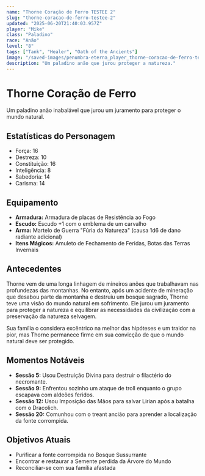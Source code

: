 ```yaml
---
name: "Thorne Coração de Ferro TESTEE 2"
slug: "thorne-coracao-de-ferro-testee-2"
updated: "2025-06-20T21:40:03.957Z"
player: "Mike"
class: "Paladino"
race: "Anão"
level: "8"
tags: ["Tank", "Healer", "Oath of the Ancients"]
image: "/saved-images/penumbra-eterna_player_thorne-coracao-de-ferro-testee-2_1750455577788.jpg"
description: "Um paladino anão que jurou proteger a natureza."
---
```


# Thorne Coração de Ferro

Um paladino anão inabalável que jurou um juramento para proteger o mundo natural.

## Estatísticas do Personagem

- Força: 16
- Destreza: 10
- Constituição: 16
- Inteligência: 8
- Sabedoria: 14
- Carisma: 14

## Equipamento

- **Armadura:** Armadura de placas de Resistência ao Fogo
- **Escudo:** Escudo +1 com o emblema de um carvalho
- **Arma:** Martelo de Guerra "Fúria da Natureza" (causa 1d6 de dano radiante adicional)
- **Itens Mágicos:** Amuleto de Fechamento de Feridas, Botas das Terras Invernais

## Antecedentes

Thorne vem de uma longa linhagem de mineiros anões que trabalhavam nas profundezas das montanhas. No entanto, após um acidente de mineração que desabou parte da montanha e destruiu um bosque sagrado, Thorne teve uma visão do mundo natural em sofrimento. Ele jurou um juramento para proteger a natureza e equilibrar as necessidades da civilização com a preservação da natureza selvagem.

Sua família o considera excêntrico na melhor das hipóteses e um traidor na pior, mas Thorne permanece firme em sua convicção de que o mundo natural deve ser protegido.

## Momentos Notáveis

- **Sessão 5:** Usou Destruição Divina para destruir o filactério do necromante.
- **Sessão 9:** Enfrentou sozinho um ataque de troll enquanto o grupo escapava com aldeões feridos.
- **Sessão 12:** Usou Imposição das Mãos para salvar Lirian após a batalha com o Dracolich.
- **Sessão 20:** Comunhou com o treant ancião para aprender a localização da fonte corrompida.

## Objetivos Atuais

- Purificar a fonte corrompida no Bosque Sussurrante
- Encontrar e restaurar a Semente perdida da Árvore do Mundo
- Reconciliar-se com sua família afastada

